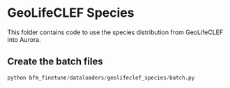 # GeoLifeCLEF Species

This folder contains code to use the species distribution from GeoLifeCLEF into Aurora.

## Create the batch files

```python
python bfm_finetune/dataloaders/geolifeclef_species/batch.py
```
